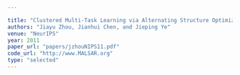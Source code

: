 ```yaml
---

title: "Clustered Multi-Task Learning via Alternating Structure Optimization."
authors: "Jiayu Zhou, Jianhui Chen, and Jieping Ye"
venue: "NeurIPS"
year: 2011
paper_url: "papers/jzhouNIPS11.pdf"
code_url: "http://www.MALSAR.org"
type: "selected"
---
```

